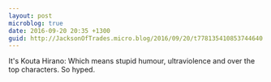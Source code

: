 ```yaml
---
layout: post
microblog: true
date: 2016-09-20 20:35 +1300
guid: http://JacksonOfTrades.micro.blog/2016/09/20/t778135410853744640.html
---
```

It's Kouta Hirano: Which means stupid humour, ultraviolence and over the top characters. So hyped.
